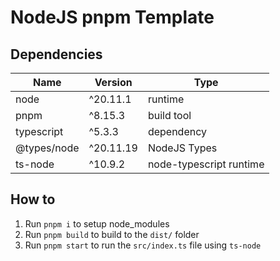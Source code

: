 # NodeJS pnpm Template

## Dependencies

| Name | Version | Type |
| --- | --- | --- |
| node | ^20.11.1 | runtime |
| pnpm | ^8.15.3 | build tool |
| typescript | ^5.3.3 | dependency |
| @types/node | ^20.11.19 | NodeJS Types |
| ts-node | ^10.9.2 | node-typescript runtime |

## How to

1. Run `pnpm i` to setup node_modules
1. Run `pnpm build` to build to the `dist/` folder
1. Run `pnpm start` to run the `src/index.ts` file using `ts-node`
